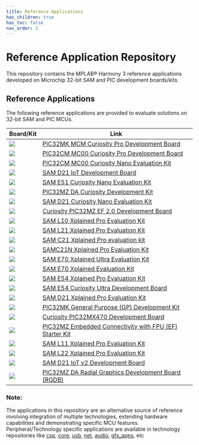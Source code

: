 ```yaml
---
title: Reference Applications
has_children: true
has_toc: false
nav_order: 2
---
```

# Reference Application Repository

This repository contains the MPLAB® Harmony 3 reference applications developed on Microchip 32-bit SAM and PIC development boards/kits.

## Reference Applications

The following reference applications are provided to evaluate solutions on 32-bit SAM and PIC MCUs.

| Board/Kit | Link |
| ---   | --- |
| <img src = "./pic32mk_mcm_curiosity_pro/image.jpg"> | [PIC32MK MCM Curiosity Pro Development Board](./pic32mk_mcm_curiosity_pro/readme.md) |
|  <img src = "./pic32cm_mc00_curiosity_pro/image.jpg">  | [PIC32CM MC00 Curiosity Pro Development Board](./pic32cm_mc00_curiosity_pro/readme.md) |
|  <img src = "./pic32cm_mc00_cnano/image.jpg">  | [PIC32CM MC00 Curiosity Nano Evaluation Kit](./pic32cm_mc00_cnano/readme.md) |
|  <img src = "./sam_d21_iot/image.jpg">  | [SAM D21 IoT Development Board](./sam_d21_iot/readme.md) |
|  <img src = "./sam_e51_cnano/image.jpg">  | [SAM E51 Curiosity Nano Evaluation Kit](./sam_e51_cnano/readme.md) |
|  <img src = "./pic32mz_da_curiosity/image.jpg">  | [PIC32MZ DA Curiosity Development Kit](./pic32mz_da_curiosity/readme.md) |
|  <img src = "./sam_d21_cnano/image.jpg">  | [SAM D21 Curiosity Nano Evaluation Kit](./sam_d21_cnano/readme.md) |
|  <img src = "./pic32mz_ef_curiosity_v2/image.jpg">  | [Curiosity PIC32MZ EF 2.0 Development Board](./pic32mz_ef_curiosity_v2/readme.md) |
|  <img src = "./sam_l10_xpro/image.jpg">  | [SAM L10 Xplained Pro Evaluation Kit](./sam_l10_xpro/readme.md) |
|  <img src = "./sam_l21_xpro/image.jpg">  | [SAM L21 Xplained Pro Evaluation Kit](./sam_l21_xpro/readme.md) |
|  <img src = "./sam_c21_xpro/image.jpg">  | [SAM C21 Xplained Pro evaluation kit](./sam_c21_xpro/readme.md) |
|  <img src = "./sam_c21n_xpro/image.jpg">  | [SAMC21N Xplained Pro Evaluation Kit](./sam_c21n_xpro/readme.md) |
|  <img src = "./sam_e70_xult/image.jpg">  | [SAM E70 Xplained Ultra Evaluation Kit](./sam_e70_xult/readme.md) |
|  <img src = "./sam_e70_xpld/image.jpg">  | [SAM E70 Xplained Evaluation Kit](./sam_e70_xpld/readme.md) |
|  <img src = "./sam_e54_xpro/image.jpg">  | [SAM E54 Xplained Pro Evaluation Kit](./sam_e54_xpro/readme.md) |
|  <img src = "./sam_e54_cult/image.jpg">  | [SAM E54 Curiosity Ultra Development Board](./sam_e54_cult/readme.md) |
|  <img src = "./sam_d21_xpro/image.jpg">  | [SAM D21 Xplained Pro Evaluation Kit](./sam_d21_xpro/readme.md) |
|  <img src = "./pic32mk_gp_db/image.jpg">  | [PIC32MK General Purpose (GP) Development Kit](./pic32mk_gp_db/readme.md) |
|  <img src = "./pic32mx470_curiosity/image.jpg">  | [Curiosity PIC32MX470 Development Board](./pic32mx470_curiosity/readme.md) |
|  <img src = "./pic32mz_ef_sk/image.jpg">  | [PIC32MZ Embedded Connectivity with FPU (EF) Starter Kit](./pic32mz_ef_sk/readme.md) |
|  <img src = "./sam_l11_xpro/image.jpg">  | [SAM L11 Xplained Pro Evaluation Kit](./sam_l11_xpro/readme.md) |
|  <img src = "./sam_l22_xpro/image.jpg">  | [SAM L22 Xplained Pro Evaluation Kit](./sam_l22_xpro/readme.md) |
|  <img src = "./sam_d21_iot_v2/image.jpg">  | [SAM D21 IoT v2 Development Board](./sam_d21_iot_v2/readme.md) |
|  <img src = "./pic32mz_da_rgdb/image.jpg">  | [PIC32MZ DA Radial Graphics Development Board (RGDB)](./pic32mz_da_rgdb/readme.md) |

### **Note:**
The applications in this repository are an alternative source of reference involving integration of multiple technologies, extending hardware capabilities and demonstrating specific MCU features.
Peripheral/Technology specific applications are available in technology repositories like [csp](https://github.com/Microchip-MPLAB-Harmony/csp), [core](https://github.com/Microchip-MPLAB-Harmony/core), [usb](https://github.com/Microchip-MPLAB-Harmony/usb), [net](https://github.com/Microchip-MPLAB-Harmony/net), [audio](https://github.com/Microchip-MPLAB-Harmony/audio), [gfx_apps](https://github.com/Microchip-MPLAB-Harmony/gfx_apps), etc
